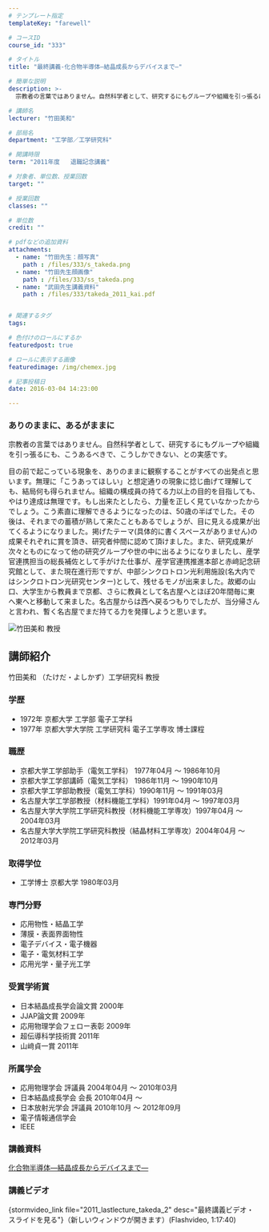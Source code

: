 ```yaml
---
# テンプレート指定
templateKey: "farewell"

# コースID
course_id: "333"

# タイトル
title: "最終講義-化合物半導体—結晶成長からデバイスまで—"

# 簡単な説明
description: >-
  宗教者の言葉ではありません。自然科学者として、研究するにもグループや組織を引っ張るにも、こうあるべきで、こうしかできない、との実感です。 目の前で起こっている現象を、ありのままに観察することが...

# 講師名
lecturer: "竹田美和"

# 部局名
department: "工学部／工学研究科"

# 開講時限
term: "2011年度	退職記念講義"

# 対象者、単位数、授業回数
target: ""

# 授業回数
classes: ""

# 単位数
credit: ""

# pdfなどの追加資料
attachments: 
  - name: "竹田先生：顔写真" 
    path : /files/333/s_takeda.png
  - name: "竹田先生顔画像" 
    path : /files/333/ss_takeda.png
  - name: "武田先生講義資料" 
    path : /files/333/takeda_2011_kai.pdf


# 関連するタグ
tags:

# 色付けのロールにするか
featuredpost: true

# ロールに表示する画像
featuredimage: /img/chemex.jpg

# 記事投稿日
date: 2016-03-04 14:23:00

---
```

### ありのままに、あるがままに 

宗教者の言葉ではありません。自然科学者として、研究するにもグループや組織を引っ張るにも、こうあるべきで、こうしかできない、との実感です。 

目の前で起こっている現象を、ありのままに観察することがすべての出発点と思います。無理に「こうあってほしい」と想定通りの現象に捻じ曲げて理解しても、結局何も得られません。組織の構成員の持てる力以上の目的を目指しても、やはり達成は無理です。もし出来たとしたら、力量を正しく見ていなかったからでしょう。こう素直に理解できるようになったのは、50歳の半ばでした。その後は、それまでの蓄積が熟して来たこともあるでしょうが、目に見える成果が出てくるようになりました。掲げたテーマ(具体的に書くスペースがありません)の成果それぞれに賞を頂き、研究者仲間に認めて頂けました。また、研究成果が次々とものになって他の研究グループや世の中に出るようになりましたし、産学官連携担当の総長補佐として手がけた仕事が、産学官連携推進本部と赤﨑記念研究館として、また現在進行形ですが、中部シンクロトロン光利用施設(名大内ではシンクロトロン光研究センター)として、残せるモノが出来ました。故郷の山口、大学生から教員まで京都、さらに教員として名古屋へとほぼ20年間毎に東へ東へと移動して来ました。名古屋からは西へ戻るつもりでしたが、当分帰さんと言われ、暫く名古屋でまだ持てる力を発揮しようと思います。

![竹田美和 教授](/files/333/ss_takeda.png) 
## 講師紹介

竹田美和 （たけだ・よしかず）工学研究科 教授 

### 学歴

  * 1972年 京都大学 工学部 電子工学科 
  * 1977年 京都大学大学院 工学研究科 電子工学専攻 博士課程 

### 職歴

  * 京都大学工学部助手（電気工学科） 1977年04月 〜 1986年10月 
  * 京都大学工学部講師（電気工学科） 1986年11月 〜 1990年10月 
  * 京都大学工学部助教授（電気工学科）1990年11月 〜 1991年03月 
  * 名古屋大学工学部教授（材料機能工学科）1991年04月 〜 1997年03月 
  * 名古屋大学大学院工学研究科教授（材料機能工学専攻）1997年04月 〜 2004年03月 
  * 名古屋大学大学院工学研究科教授（結晶材料工学専攻）2004年04月 〜 2012年03月 

### 取得学位

  * 工学博士 京都大学 1980年03月 

### 専門分野

  * 応用物性・結晶工学 
  * 薄膜・表面界面物性 
  * 電子デバイス・電子機器 
  * 電子・電気材料工学 
  * 応用光学・量子光工学 

### 受賞学術賞

  * 日本結晶成長学会論文賞 2000年 
  * JJAP論文賞 2009年 
  * 応用物理学会フェロー表彰 2009年 
  * 超伝導科学技術賞 2011年 
  * 山&#xFA11;貞一賞 2011年 

### 所属学会

  * 応用物理学会 評議員 2004年04月 〜 2010年03月 
  * 日本結晶成長学会 会長 2010年04月 〜 
  * 日本放射光学会 評議員 2010年10月 〜 2012年09月 
  * 電子情報通信学会 
  * IEEE
### 講義資料


[化合物半導体—結晶成長からデバイスまで—](/files/333/takeda_2011_kai.pdf) 

### 講義ビデオ

{stormvideo_link file="2011_lastlecture_takeda_2" desc="最終講義ビデオ・スライドを見る"}（新しいウィンドウが開きます）(Flashvideo, 1:17:40)